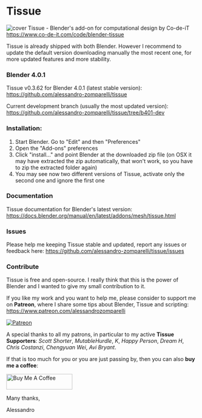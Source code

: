 # Tissue
![cover](http://www.co-de-it.com/wordpress/wp-content/uploads/2015/07/tissue_graphics.jpg)
Tissue - Blender's add-on for computational design by Co-de-iT
https://www.co-de-it.com/code/blender-tissue

Tissue is already shipped with both Blender. However I recommend to update the default version downloading manually the most recent one, for more updated features and more stability.

### Blender 4.0.1

Tissue v0.3.62 for Blender 4.0.1 (latest stable version): https://github.com/alessandro-zomparelli/tissue

Current development branch (usually the most updated version): https://github.com/alessandro-zomparelli/tissue/tree/b401-dev


### Installation:

1. Start Blender. Go to "Edit" and then "Preferences"
2. Open the "Add-ons" preferences
3. Click "install..." and point Blender at the downloaded zip file (on OSX it may have extracted the zip automatically, that won't work, so you have to zip the extracted folder again)
4. You may see now two different versions of Tissue, activate only the second one and ignore the first one

### Documentation

Tissue documentation for Blender's latest version: https://docs.blender.org/manual/en/latest/addons/mesh/tissue.html

### Issues
Please help me keeping Tissue stable and updated, report any issues or feedback here: https://github.com/alessandro-zomparelli/tissue/issues

### Contribute
Tissue is free and open-source. I really think that this is the power of Blender and I wanted to give my small contribution to it.

If you like my work and you want to help me, please consider to support me on **Patreon**, where I share some tips about Blender, Tissue and scripting: https://www.patreon.com/alessandrozomparelli

[![Patreon](http://alessandrozomparelli.com/wp-content/uploads/2020/04/patreon-transparent-vector-small.png)](https://www.patreon.com/alessandrozomparelli)

A special thanks to all my patrons, in particular to my active **Tissue Supporters**: *Scott Shorter*, *MutableHurdle*, *K*, *Happy Person*, *Dream H*, *Chris Costanzi*, *Chengyuan Wei*, *Avi Bryant*.

If that is too much for you or you are just passing by, then you can also **buy me a coffee**:

<a href="https://www.buymeacoffee.com/alessandrozompa" target="_blank"><img src="https://cdn.buymeacoffee.com/buttons/default-orange.png" alt="Buy Me A Coffee" height="41" width="174"></a>

Many thanks,

Alessandro
